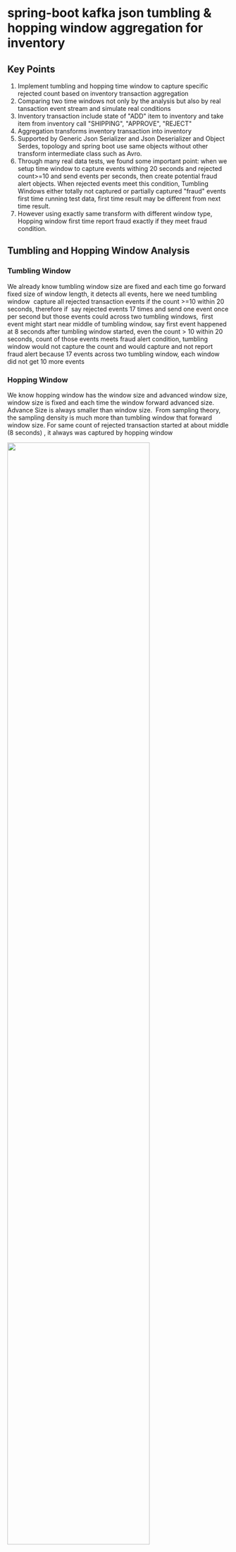 # spring-boot kafka json tumbling & hopping window aggregation for inventory
## Key Points
  1. Implement tumbling and hopping time window to capture specific rejected count based on inventory transaction aggregation 
  2. Comparing two time windows not only by the analysis but also by real tansaction event stream and simulate real conditions 
  3. Inventory transaction include state of "ADD" item to inventory and take item from inventory call "SHIPPING", "APPROVE", 
     "REJECT"
  5. Aggregation transforms inventory transaction into inventory
  6. Supported by Generic Json Serializer and Json Deserializer and Object Serdes, topology and spring boot use same objects 
     without other transform intermediate class such as Avro.
  7. Through many real data tests, we found some important point: when we setup time window to capture events withing 20 
     seconds and rejected count>=10 and send events per seconds, then create potential fraud alert objects. When rejected 
     events meet this condition, Tumbling Windows either totally not captured or partially captured "fraud" events first time 
     running test data, first time result may be different from next time result.
  8. However using exactly same transform with different window type, Hopping window first time report fraud exactly if they 
     meet fraud condition.
 
     
## Tumbling and Hopping Window Analysis
 
### Tumbling Window

   We already know tumbling window size are fixed and each time go forward fixed size of window length, it detects all events, here 
   we need tumbling window  capture all rejected transaction events if the count >=10 within 20 seconds, therefore if  say rejected 
   events 17 times and send one event once per second but those events could across two tumbling windows,  first event might start near middle of tumbling window, say first event happened at 8 seconds after tumbling window started, even the 
   count > 10 within 20 seconds, count of those events meets fraud alert condition, tumbling window would not capture the count and would capture and not report fraud alert because 17 events across two tumbling window, each window did not get 10 more events


### Hopping Window

  We know hopping window has the window size and advanced window size, window size is fixed and each time the window forward 
  advanced size. Advance Size is always smaller than window size.  From sampling theory, the sampling density is much more than 
  tumbling window that forward window size.
  For same count of rejected transaction started at about middle (8 seconds) , it always was captured by hopping window
  
  <img src="images/two-type-of-time-windows.png" width="80%" height="80%">

## Data Flow Chart
  
  <img src="images/work-flow-chart.png" width="80%" height="80%">
 
  
## System configuration and Settings 
## Project Structure
  We create one project container modules, one module contains hopping window kstream processor and another module is tumbling window
  processor. each modules are mostly same except the kstream processors. 
  Under main project directory (spring-boot-kafka-json-tumbling-hopping-window-aggregation-inventory), we have docker-compose.yml
  and restart.sh, run restart.sh to start docker-container 
  
  <img src="images/project-structure-two-modules.png" width="35%" height="35%">
  
    
  
  
## docker-compose.yml

   We need to enphase two points of docker-compose.yml, 
   1. We set KAFKA_ADVERTISED_LISTENERS: PLAINTEXT://localhost:9092, and expose 9092, in our code we alse use thus external same host
      as bootstrap-server because we find spring boot @Kafkalistener of consumer, not care boostrap-server configure, only point 
      localhost:9092, when I use localhost:29092, it issued "127.0.0.1:9092 Node -1, broker connection refused" error message
   2. We need set kafka network explicity name, here is "kafka_same_host_net", otherwise docker compose take current directory
      spring-boot-kafka-json-tumbling-hopping-window-aggregation-inventory-default as network name, when we start similiar docker-
      compose.yml in different diectory name, it complained spring-boot-kafka-json-tumbling-hopping-window-aggregation-inventory-
      default not found , refuse start 
   
            version: '3'
            services:
              zookeeper:
                image: confluentinc/cp-zookeeper:6.0.0
                hostname: zookeeper
                container_name: zookeeper
                ports:
                  - "32181:32181"
                environment:
                  ZOOKEEPER_CLIENT_PORT: 32181
                  ZOOKEEPER_TICK_TIME: 2000
                networks:
                  - kafka_network
              kafka:
                image: confluentinc/cp-enterprise-kafka:6.0.0
                hostname: kafka
                container_name: kafka
                depends_on:
                  - zookeeper
                ports:
                  - "29092:29092"
                  - "9092:9092"
                environment:
                  KAFKA_BROKER_ID: 1
                  KAFKA_ZOOKEEPER_CONNECT: 'zookeeper:32181'
                  KAFKA_LISTENER_SECURITY_PROTOCOL_MAP: PLAINTEXT:PLAINTEXT,PLAINTEXT_HOST:PLAINTEXT
                  KAFKA_ADVERTISED_LISTENERS: PLAINTEXT://localhost:9092,PLAINTEXT_HOST://localhost:29092
                  KAFKA_OFFSETS_TOPIC_REPLICATION_FACTOR: 1
                  KAFKA_GROUP_INITIAL_REBALANCE_DELAY_MS: 0
                  KAFKA_TRANSACTION_STATE_LOG_MIN_ISR: 1
                  KAFKA_TRANSACTION_STATE_LOG_REPLICATION_FACTOR: 1
                networks:
                  - kafka_network

            networks:
              kafka_network:
                name: kafka_same_host_net
                
### Confluent Zookeeper and Kafka Docker Container

  <img src="images/confluent-zookeeper-kafka-docker-container.png" width="80%" height="80%">
  
## Data Modeling
   
### InventoryTransaction class
    Two states need us pay attention. First state is TranscationRequestState, If add item to inventory call ADD and take away and 
    ship to customer, call SHIPPING, second InventoryTransactionState, when create a transaction, state is CREATE, when aggregator
    call "processTransaction" , if trnsaction is SHIPPING request state and inventory quantity is not enough, transaction will be 
    "REJECT" state
   
        @Data
        @NoArgsConstructor
        @AllArgsConstructor
        @Builder
        @ToString
        public class InventoryTransaction {

            private Long itemId;
            private String itemName;
            private Long quantity;
            private BigDecimal price = BigDecimal.ZERO;
            private Integer count;

            @JsonFormat(shape = JsonFormat.Shape.STRING,
                        pattern = "dd-MM-yyyy hh:mm:ss")
            public Date time;
            @Builder.Default
            public InventoryTransactionState state = InventoryTransactionState.CREATED;

            public TransactionRequestState transactionRequest;

            public static enum InventoryTransactionState {
                CREATED, APPROVED, REJECTED
            }
            public static enum TransactionRequestState {
                ADD,SHIPPING
            }
        }
    
### Inventory class
   
  In inventory method processTransaction(), it sets current transaction to lastTransaction, and then check if transaction 
  request state is SHIPPING and the quantity > inventory balance quantity then set the inventoryTransactionState as "REJECT"
  if the quantity <= inventory quantity, then inventory quantity minus transaction quantity. if request state is ADD, add anyway
  
  
          @Data
          @AllArgsConstructor
          @Builder
          @ToString
          public class Inventory {

              private Long itemId;
              private String itemName;
              private Long quantity;
              private BigDecimal price = BigDecimal.ZERO;

              @JsonFormat(shape = JsonFormat.Shape.STRING,
                      pattern = "dd-MM-yyyy hh:mm:ss")
              private Date lastUpdate;
              private InventoryTransaction latestTransaction;

              public Inventory() {
                  this.itemId=0l;
                  this.itemName="";
                  this.quantity=0L;
                  this.price = BigDecimal.ZERO;
                  this.latestTransaction=null;

              }
              public Inventory processTransaction(InventoryTransaction inventoryTransaction) {

                   setInventory(inventoryTransaction);

                  if (inventoryTransaction.transactionRequest==InventoryTransaction.TransactionRequestState.SHIPPING) {
                      // shipping item from inventory
                      if (this.quantity < inventoryTransaction.getQuantity()) {
                          this.latestTransaction.setState(InventoryTransaction.InventoryTransactionState.REJECTED);
                      } else {
                          this.latestTransaction.setState(InventoryTransaction.InventoryTransactionState.APPROVED);
                          this.quantity-= inventoryTransaction.getQuantity()==null ? 0:inventoryTransaction.getQuantity();
                      }
                  } else if (inventoryTransaction.transactionRequest==InventoryTransaction.TransactionRequestState.ADD){
                      // add item to inventory
                      this.quantity+=inventoryTransaction.getQuantity()==null ? 0:inventoryTransaction.getQuantity();
                      this.latestTransaction.setState(InventoryTransaction.InventoryTransactionState.APPROVED);
                  }
                  return this;
              }
              public void setInventory(InventoryTransaction transaction) {
                  this.itemId= transaction.getItemId();
                  this.itemName = transaction.getItemName();
                  this.price = transaction.getPrice();
                  this.lastUpdate=transaction.getTime();
                  this.latestTransaction = transaction;
              }
          }
          
### Potential Fraud Alert Class
        @Data
        @NoArgsConstructor
        @AllArgsConstructor
        public class PotentialFraudAlert {
            private Long itemId;
            private Long rejectedTransactionCount;
            private String message;
        }


## Detail Topology of Aggregation & Time Window 

  This part is core of this project. Basic logic is that consumed the transaction event stream, submitted the transaction to
  inventory, filter the rejected transactions and sink to rejected topic, applied time window, within 20 seconds, if rejected 
  transactions count>=10, create potential fraud alert objects and sink to fraud alert topic
  
  Following is detail topology flow
  
  <img src="images/topology-for-kstream-processor.png" width="90%" height="90%">
    
### Topology code as following 
  
### Inventory Hopping window kstream process  

            @EnableKafkaStreams
            @EnableKafka
            @Configuration
            @Slf4j
            public class InventoryHoppingWindowProcessor {

                @Bean
                @DependsOn(KafkaStreamsDefaultConfiguration.DEFAULT_STREAMS_CONFIG_BEAN_NAME)
                public KStream<Long, Inventory> kStream(StreamsBuilder streamsBuilder) {


                    KStream<Long, InventoryTransaction> inventoryTransactionKStream = 
                    streamsBuilder.stream(Constants.INVENTORY_TRANSACTIONS,
                            Consumed.with(Serdes.Long(), InventoryTransactionSerdes.serdes())
                                    .withTimestampExtractor(new TransactionTimeExtractor()));


                    KStream<Long, Inventory> inventoryKStream =
                            inventoryTransactionKStream.groupByKey()
                                    .aggregate(()->new Inventory(),
                                            (key, value, aggregate) -> {
                                                aggregate.processTransaction(value);
                                                return aggregate;
                                            },
                                            Materialized.with(Serdes.Long(), InventorySerdes.serdes())
                                    )
                                    .toStream();
    
                    inventoryKStream.to(Constants.INVENTORY, Produced.with(Serdes.Long(), InventorySerdes.serdes()));

                    KStream<Long, InventoryTransaction> rejectedTransactionStream = inventoryKStream
                            .mapValues((readOnlyKey,value)->value.getLatestTransaction())
                            .filter((kay,value)->value.state== InventoryTransaction.InventoryTransactionState.REJECTED);


                    rejectedTransactionStream
                            .to(Constants.REJECTED_TRANSACTIONS, Produced.with(Serdes.Long(), 
                            InventoryTransactionSerdes.serdes()));

                    Duration hoppingWindowSize = Duration.ofSeconds(20L);
                    Duration advanceWindowSize = Duration.ofSeconds(2L);
                    rejectedTransactionStream
                            .groupByKey()
                            .windowedBy(TimeWindows.of(hoppingWindowSize).advanceBy(advanceWindowSize).grace(Duration.ofSeconds(0)))
                            .count()
                            .suppress(untilWindowCloses(unbounded()))
                            .toStream()
                            .map((key,value)-> KeyValue.pair(key.key(),value))
                             .filter((key,value)->value>=10)
                            .peek(((key,value)->log.info("Peek Within 20 seconds and rejected times>=10 ,Hopping Window captured 
                            rejected inventory transactions as itemId {},  Count {}",key,value)))
                            .mapValues((key,value)->new PotentialFraudAlert(key,value,String.format("Hopping Window captured Potential 
                            Fraud Alerts as itemId %s Count %d",key,value)))
                            .to(Constants.POTENTIAL_FRAUD_ALERT,Produced.with(Serdes.Long(), PotentialFraudAlertSerdes.serdes()));
                    return inventoryKStream;
                }
            }
  
### Inventory Tumbling window kstream processor

   
   Ignore same parts as hopping window, only show time window code section as following 
   
   
   ...........
   
                 Duration tumblingWindowSize = Duration.ofSeconds(20L);
                rejectedTransactionStream
                        .groupByKey()
                        // tumbling window setting 20 second and grace means consider latency of system or network
                        .windowedBy(TimeWindows.of(tumblingWindowSize).grace(Duration.ofSeconds(0)))
                        .count()
                        .suppress(untilWindowCloses(unbounded()))
                        .toStream()
                        .map((key,value)-> KeyValue.pair(key.key(),value))
                        .filter((key,value)->value>=10)
                        .peek(((key,value)->log.info("Within 20 seconds and rejected times>=10 ,Tumbling Window captured rejected 
                        inventory transactions as itemId {},  Count {}",key,value)))
                        .mapValues((key,value)->new PotentialFraudAlert(key,value,String.format("Within 20 seconds and rejected 
                        times>=10, Tumbling Window captured rejected inventory transactions as itemId %s Count %d",key,value)))
                        .to(Constants.POTENTIAL_FRAUD_ALERT,Produced.with(Serdes.Long(), PotentialFraudAlertSerdes.serdes()));

              return inventoryKStream;
          }
  
## Inventory Transaction Service for Restful API

   We map inventoryTransactionDto to inventoryTransaction, here round 2 decimals of Double price wben convert Double to BigDecimal
   price. 
   
              @Service
              public class InventoryTransactionService {
                  public InventoryTransaction toInventoryTransaction(InventoryTransactionDto inventoryTransactionDto) {
                      InventoryTransaction.TransactionRequestState requestState;
                      if (inventoryTransactionDto.requestState.equalsIgnoreCase("ADD")) {
                          requestState = InventoryTransaction.TransactionRequestState.ADD;
                      } else if (inventoryTransactionDto.requestState.equalsIgnoreCase("SHIPPING")) {
                          requestState = InventoryTransaction.TransactionRequestState.SHIPPING;
                      } else {
                          throw new RuntimeException("must specify request state \"Add\" or \"SHOPPING\"");
                      }
                      if (inventoryTransactionDto.getPrice() == null) {
                          throw new RuntimeException("Price is required!");
                      }
                      if (inventoryTransactionDto.getQuantity() == null) {
                          throw new RuntimeException("Quantity is required!");
                      }
                      // keep two decimals only
                      BigDecimal price = new BigDecimal(inventoryTransactionDto.getPrice());
                      price = price.setScale(2, BigDecimal.ROUND_HALF_EVEN);
                      InventoryTransaction InventoryTransaction = 
                      com.kafka.inventory.time.window.aggregate.model.InventoryTransaction.builder()
                              .itemId(inventoryTransactionDto.getItemId())
                              .transactionRequest(requestState)
                              .price(price)
                              .quantity(Long.valueOf(inventoryTransactionDto.getQuantity()))
                              .itemName(inventoryTransactionDto.getItemName())
                              .time(new Date())
                              .build();
                      return InventoryTransaction;
                  }
              }
              
### InventoryTransactionDto 

          @Data
          @NoArgsConstructor
          @AllArgsConstructor
          @Builder
          public class InventoryTransactionDto {
              private Long itemId;
              private String itemName;
              private Long quantity;
              private Double price;
              public String requestState;
          }
          
### Simulating 105 rejected transcation service

            @Service
            public class TestTimeWindowService {

                public List<InventoryTransaction> testTumblingWindowFraud() {
                    int times = 105; ;   //   105 times rejected Transactions
                    BigDecimal price = new BigDecimal(239.99);
                    price = price.setScale(2, BigDecimal.ROUND_HALF_EVEN);
                    List<InventoryTransaction> list = new ArrayList<>();
                    for (int i = 0; i<times;i++) {
                        InventoryTransaction inventoryTransaction= InventoryTransaction.builder()
                                .itemId(10021L)
                                .count(i+1)
                                .price(price)
                                .transactionRequest(InventoryTransaction.TransactionRequestState.SHIPPING)
                                .quantity((long) (2000+Math.random()*1000))
                                .itemName("iWatch")
                                .time(new Date())
                                .build();
                        list.add( inventoryTransaction);
                    }
                    return list;
                }
            }
            
## Restful API and test data    

   Below important point is that before we send bunch of inventoryTransaction, we make 1 second sleep, simulate send 
   transaction once per second, means that we send more ten of transactions within 20 seconds , which expects to be captured by 
   20 second time window
   
                @RestController
                @RequestMapping("/inventory")
                @RequiredArgsConstructor
                public class TranscationController {

                    private final SendInventoryTransaction sendInventoryTransaction;
                    private final InventoryTransactionService inventoryTransactionService;
                    private final TestTimeWindowService testTimeWindowService;
                    
                    @PostMapping("/transaction")
                    public InventoryTransaction InventoryTransaction(@RequestBody InventoryTransactionDto  
                    inventoryTransactionDto) {
                        InventoryTransaction inventoryTransaction = 
                        inventoryTransactionService.toInventoryTransaction(inventoryTransactionDto);
                        sendInventoryTransaction.SendInventoryTransaction(inventoryTransaction);
                        return inventoryTransaction;
                    }

                    @PostMapping("/transactions")
                    public List<InventoryTransactionDto> InventoryTransaction(@RequestBody List<InventoryTransactionDto> 
                    inventoryTransactionDtos) {
                        inventoryTransactionDtos.forEach(inventoryTransactionDto -> {
                            try {
                                Thread.sleep(1000);
                            } catch (InterruptedException e) {
                            }
                            InventoryTransaction inventoryTransaction = 
                            inventoryTransactionService.toInventoryTransaction(inventoryTransactionDto);
                            sendInventoryTransaction.SendInventoryTransaction(inventoryTransaction);
                        });
                        return inventoryTransactionDtos;
                    }

                    @GetMapping("/potentialFraud")
                    public List<InventoryTransaction> potentialFraud() {
                        List<InventoryTransaction> inventoryTransactions = testTimeWindowService.testTumblingWindowFraud();
                        inventoryTransactions.forEach(inventoryTransaction -> {
                            try {
                                Thread.sleep(1000);
                            } catch (InterruptedException e) {}

                            sendInventoryTransaction.SendInventoryTransaction(inventoryTransaction);
                          });
                        return inventoryTransactions;
                    }
                }

### TestData.txt

   under main directory: spring-boot-kafka-json-tumbling-hopping-window-aggregation-inventory
   we have TestData.text, can run about Rest API in Postman. http://localhost:8097/inventory/dataProducer
   we call the simulating test to generate 105 rejected transaction, in http://localhost:8097/inventory/transactions
   we post to hopping window and tumbling window to do comparison tests
   
   
              Postman test data
                GET
                http://localhost:8097/inventory/dataProducer

                POST
                http://localhost:8097/inventory/transaction
                {
                    "itemId":100,
                    "itemName":"iWatch",
                    "price":250.0
                    "quantity":1200,
                    "requestState":"ADD"
                 }

                 POST
                       http://localhost:8097/inventory/transactions
                 Body

              [
                     {
                         "itemId":145,
                         "itemName":"iWatch",
                         "quantity":40,
                         "price":249.4,
                         "requestState":"ADD"
                      },
                     {
                        "itemId":145,
                         "itemName":"iWatch",
                         "price":240.0,
                         "quantity":200,
                         "requestState":"SHIPPING"
                      },
                      {
                         "itemId":145,
                         "itemName":"iWatch",
                         "price":240.0,
                         "quantity":45,
                         "requestState":"SHIPPING"
                     },
                       {
                         "itemId":145,
                         "itemName":"iWatch",
                         "price":240.0,
                         "quantity":40,
                         "requestState":"SHIPPING"
                       },
                        {
                         "itemId":145,
                         "itemName":"iWatch",
                         "price":240.0,
                         "quantity":50,
                         "requestState":"ADD"
                       },
                        {
                         "itemId":145,
                         "itemName":"iWatch",
                         "price":240.0,
                         "quantity":40,
                         "requestState":"SHIPPING"
                       },
                        {
                         "itemId":145,
                         "itemName":"iWatch",
                         "price":240.0,
                         "quantity":30,
                         "requestState":"SHIPPING"
                       },
                        {
                         "itemId":145,
                         "itemName":"iWatch",
                         "price":240.0,
                         "quantity":140,
                         "requestState":"SHIPPING"
                       },
                        {
                         "itemId":145,
                         "itemName":"iWatch",
                         "price":240.0,
                         "quantity":50,
                         "requestState":"SHIPPING"
                       },
                        {
                         "itemId":155,
                         "itemName":"iPhone14",
                         "price":1249.99,
                         "quantity":100,
                         "requestState":"SHIPPING"
                       },
                         {
                         "itemId":155,
                         "itemName":"iPhone14",
                         "price":1249.99,
                         "quantity":50,
                         "requestState":"SHIPPING"
                       }
                       ,
                         {
                         "itemId":155,
                         "itemName":"iPhone14",
                         "price":1249.99,
                         "quantity":102,
                         "requestState":"SHIPPING"
                       }
                       ,
                         {
                         "itemId":155,
                         "itemName":"iPhone14",
                         "price":1249.99,
                         "quantity":20,
                         "requestState":"SHIPPING"
                       },
                         {
                         "itemId":155,
                         "itemName":"iPhone14",
                         "price":1249.99,
                         "quantity":110,
                         "requestState":"SHIPPING"
                       },
                         {
                         "itemId":155,
                         "itemName":"iPhone14",
                         "price":1249.99,
                         "quantity":120,
                         "requestState":"SHIPPING"
                       },
                         {
                         "itemId":155,
                         "itemName":"iPhone14",
                         "price":1249.99,
                         "quantity":80,
                         "requestState":"SHIPPING"
                       },
                         {
                         "itemId":155,
                         "itemName":"iPhone14",
                         "price":1249.99,
                         "quantity":90,
                         "requestState":"SHIPPING"
                       },
                         {
                         "itemId":155,
                         "itemName":"iPhone14",
                         "price":1249.99,
                         "quantity":122,
                         "requestState":"SHIPPING"
                       },
                         {
                         "itemId":155,
                         "itemName":"iPhone14",
                         "price":1249.99,
                         "quantity":44,
                         "requestState":"SHIPPING"
                       }
                       ,
                         {
                         "itemId":155,
                         "itemName":"iPhone14",
                         "price":1249.99,
                         "quantity":55,
                         "requestState":"SHIPPING"
                       }
                   ]
                   
## Test Result:
  
### Tumbling Window missed or partially rejected transactions fraud alert when the count >=10  within 20 seconds

   Reproduce this case:
   Run InventoryTransactionTumblingWinApp --> post http://localhost:8097/inventory/transactions and copy below data tp body --> 
   waiting 20 seconds--> itemId 145 was rejected 12 times and itemId 155 was rejected 11 times --> but tumbling window missed 
   fraud alert completely as following 
   
   <img src="images/tumbling-window-miss-potential-fraud-alert.png" width="90%" height="90%">  
   
   Runing second time tumbling window captured item 159 and missed 149
   
   <img src="images/Tumbling-window-only-capture-159-not-149-rejects.png" width="90%" height="90%">
   
### Hopping Window correctly capture rejected transactions fraud alert at first time
  
   <img src="images/hopping-window-always-capture-10-more-rejects.png" width="90%" height="90%">  

   even I changed the itemIds, It captured changed itemids meet fraud alert condition
   
   <img src="images/chang-itemid-from-155-to-158-start-hopping-window.png" width="90%" height="90%">  
   
### You can test following URL to running 105 rejected transactions 
 GET
    http://localhost:8097/inventory/dataProducer
    
## Conclusion

  Through testing and analysis, hopping Window are much stable to capture particular events than tumbling window, this project
  provide USE CASE for Transaction Event real time stream tranform by time window based on the transaction aggregation, it may
  be applied to password check or bank fraud check etc as my wish



## Detail information as below link

  [spring-boot kafka json tumbling & hopping window aggregation for inventory/](https://johnzhang320.com/spring-boot-kafka-json-tumbling-and-hopping-window-aggregation-for-inventory/)
 
  
 ## My Kafka Related Links
 
  [spring-boot-kafka-json-stateful-aggregation/](https://johnzhang320.com/spring-boot-kafka-json-stateful-aggregation)
  
  [spring-boot kafka json stream/](https://johnzhang320.com/spring-boot-kafka-json-stream)
  
  [Spring boot connects to AWS EC2 Kafka docker container/](https://johnzhang320.com/kafka-aws-ec2-kafka-docker/)
  
  [Spring-boot kafka event driven/](https://johnzhang320.com/spring-boot-kafka-event-driven)
 
  [Spring-boot kafka stream sorted unique word count/](https://johnzhang320.com/sorted-unique-word-count/)
 
  
   

